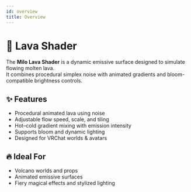 ```yaml
---
id: overview
title: Overview
---
```


# 🌋 Lava Shader

The **Milo Lava Shader** is a dynamic emissive surface designed to simulate flowing molten lava.  
It combines procedural simplex noise with animated gradients and bloom-compatible brightness controls.

## ✨ Features
- Procedural animated lava using noise  
- Adjustable flow speed, scale, and tiling  
- Hot–cold gradient mixing with emission intensity  
- Supports bloom and dynamic lighting  
- Designed for VRChat worlds & avatars  

## 🔥 Ideal For
- Volcano worlds and props  
- Animated emissive surfaces  
- Fiery magical effects and stylized lighting  
